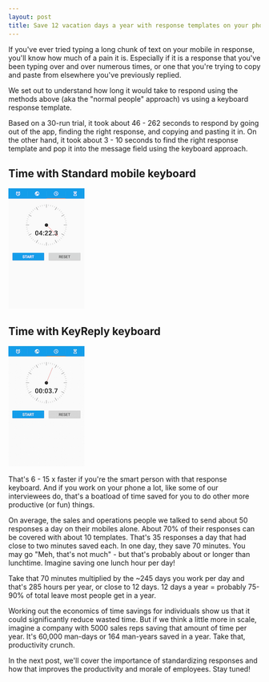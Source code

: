 ```yaml
---
layout: post
title: Save 12 vacation days a year with response templates on your phone
---
```


If you've ever tried typing a long chunk of text on your mobile in response, you'll know how much of a pain it is. Especially if it is a response that you've been typing over and over numerous times, or one that you're trying to copy and paste from elsewhere you've previously replied. 

We set out to understand how long it would take to respond using the methods above (aka the "normal people" approach) vs using a keyboard response template. 

Based on a 30-run trial, it took about 46 - 262 seconds to respond by going out of the app, finding the right response, and copying and pasting it in. On the other hand, it took about 3 - 10 seconds to find the right response template and pop it into the message field using the keyboard approach. 

## Time with Standard mobile keyboard
![alt text](/blog/images/StandardKeyboard.png  "Standard Keyboard") 

## Time with KeyReply keyboard
![alt text](/blog/images/KeyReplyKeyboard.png  "KeyReply Keyboard")

That's 6 - 15 x faster if you're the smart person with that response keyboard. And if you work on your phone a lot, like some of our interviewees do, that's a boatload of time saved for you to do other more productive (or fun) things. 

On average, the sales and operations people we talked to send about 50 responses a day on their mobiles alone. About 70% of their responses can be covered with about 10 templates. That's 35 responses a day that had close to two minutes saved each. In one day, they save 70 minutes. You may go "Meh, that's not much" - but that's probably about or longer than lunchtime. Imagine saving one lunch hour per day!

Take that 70 minutes multiplied by the ~245 days you work per day and that's 285 hours per year, or close to 12 days. 12 days a year = probably 75-90% of total leave most people get in a year. 

Working out the economics of time savings for individuals show us that it could significantly reduce wasted time. But if we think a little more in scale, imagine a company with 5000 sales reps saving that amount of time per year. It's 60,000 man-days or 164 man-years saved in a year. Take that, productivity crunch. 

In the next post, we'll cover the importance of standardizing responses and how that improves the productivity and morale of employees. Stay tuned!

